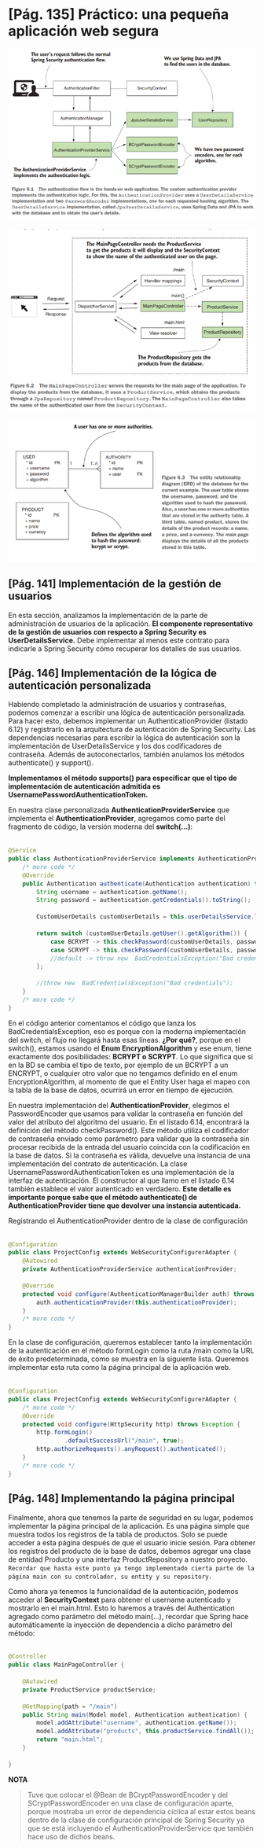 # [Pág. 135] Práctico: una pequeña aplicación web segura

![img.png](./assets/authentication-flow-in-this-app.png)

![main-page-after-a-successful-login.png](./assets/main-page-after-a-successful-login.png)

![entities-relationship-diagram.png](./assets/entities-relationship-diagram.png)

## [Pág. 141] Implementación de la gestión de usuarios

En esta sección, analizamos la implementación de la parte de administración de usuarios de la aplicación. **El
componente representativo de la gestión de usuarios con respecto a Spring Security es UserDetailsService.** Debe
implementar al menos este contrato para indicarle a Spring Security cómo recuperar los detalles de sus usuarios.

## [Pág. 146] Implementación de la lógica de autenticación personalizada

Habiendo completado la administración de usuarios y contraseñas, podemos comenzar a escribir una lógica de autenticación
personalizada. Para hacer esto, debemos implementar un AuthenticationProvider (listado 6.12) y registrarlo en la
arquitectura de autenticación de Spring Security. Las dependencias necesarias para escribir la lógica de autenticación
son la implementación de UserDetailsService y los dos codificadores de contraseña. Además de autoconectarlos, también
anulamos los métodos authenticate() y support().

**Implementamos el método supports() para especificar que el tipo de implementación de autenticación admitida es
UsernamePasswordAuthenticationToken.**

En nuestra clase personalizada **AuthenticationProviderService** que implementa el **AuthenticationProvider**,
agregamos como parte del fragmento de código, la versión moderna del **switch(...)**:

````java

@Service
public class AuthenticationProviderService implements AuthenticationProvider {
    /* more code */
    @Override
    public Authentication authenticate(Authentication authentication) throws AuthenticationException {
        String username = authentication.getName();
        String password = authentication.getCredentials().toString();

        CustomUserDetails customUserDetails = this.userDetailsService.loadUserByUsername(username);

        return switch (customUserDetails.getUser().getAlgorithm()) {
            case BCRYPT -> this.checkPassword(customUserDetails, password, this.bCryptPasswordEncoder);
            case SCRYPT -> this.checkPassword(customUserDetails, password, this.sCryptPasswordEncoder);
            //default -> throw new  BadCredentialsException("Bad credentials");
        };

        //throw new  BadCredentialsException("Bad credentials");
    }
    /* more code */
}
````

En el código anterior comentamos el código que lanza los BadCredentialsException, eso es porque con la moderna
implementación del switch, el flujo no llegará hasta esas líneas. **¿Por qué?**, porque en el switch(), estamos
usando el **Enum EncryptionAlgorithm** y ese enum, tiene exactamente dos posibilidades: **BCRYPT o SCRYPT**.
Lo que significa que si en la BD se cambia el tipo de texto, por ejemplo de un BCRYPT a un ENCRYPT, o cualquier
otro valor que no tengamos definido en el enum EncryptionAlgorithm, al momento de que el Entity User haga el
mapeo con la tabla de la base de datos, ocurrirá un error en tiempo de ejecución.

En nuestra implementación del **AuthenticationProvider**, elegimos el PasswordEncoder que usamos para validar la
contraseña en función del valor del atributo del algoritmo del usuario. En el listado 6.14, encontrará la definición del
método checkPassword(). Este método utiliza el codificador de contraseña enviado como parámetro para validar que la
contraseña sin procesar recibida de la entrada del usuario coincida con la codificación en la base de datos. Si la
contraseña es válida, devuelve una instancia de una implementación del contrato de autenticación. La clase
UsernamePasswordAuthenticationToken es una implementación de la interfaz de autenticación. El constructor al que llamo
en el listado 6.14 también establece el valor autenticado en verdadero. **Este detalle es importante porque sabe que el
método authenticate() de AuthenticationProvider tiene que devolver una instancia autenticada.**

Registrando el AuthenticationProvider dentro de la clase de configuración

````java

@Configuration
public class ProjectConfig extends WebSecurityConfigurerAdapter {
    @Autowired
    private AuthenticationProviderService authenticationProvider;

    @Override
    protected void configure(AuthenticationManagerBuilder auth) throws Exception {
        auth.authenticationProvider(this.authenticationProvider);
    }
    /* more code */
}

````

En la clase de configuración, queremos establecer tanto la implementación de la autenticación en el método formLogin
como la ruta /main como la URL de éxito predeterminada, como se muestra en la siguiente lista. Queremos implementar esta
ruta como la página principal de la aplicación web.

````java

@Configuration
public class ProjectConfig extends WebSecurityConfigurerAdapter {
    /* more code */
    @Override
    protected void configure(HttpSecurity http) throws Exception {
        http.formLogin()
                .defaultSuccessUrl("/main", true);
        http.authorizeRequests().anyRequest().authenticated();
    }
    /* more code */
}

````

## [Pág. 148] Implementando la página principal

Finalmente, ahora que tenemos la parte de seguridad en su lugar, podemos implementar la página principal de la
aplicación. Es una página simple que muestra todos los registros de la tabla de productos. Solo se puede acceder a esta
página después de que el usuario inicie sesión. Para obtener los registros del producto de la base de datos, debemos
agregar una clase de entidad Producto y una interfaz ProductRepository a nuestro proyecto. ``Recordar que hasta
este punto ya tengo implementado cierta parte de la página main con su controlador, su entity y su repository.``

Como ahora ya tenemos la funcionalidad de la autenticación, podemos acceder al **SecurityContext** para obtener
el username autenticado y mostrarlo en el main.html. Esto lo haremos a través del Authentication agregado como parámetro
del método main(...), recordar que Spring hace automáticamente la inyección de dependencia a dicho parámetro del método:

````java

@Controller
public class MainPageController {

    @Autowired
    private ProductService productService;

    @GetMapping(path = "/main")
    public String main(Model model, Authentication authentication) {
        model.addAttribute("username", authentication.getName());
        model.addAttribute("products", this.productService.findAll());
        return "main.html";
    }

}
````

**NOTA**
> Tuve que colocar el @Bean de BCryptPasswordEncoder y del SCryptPasswordEncoder en una clase de configuración aparte,
> porque mostraba un error de dependencia cíclica al estar estos beans dentro de la clase de configuración principal
> de Spring Security ya que se está incluyendo el AuthenticationProviderService que también hace uso de dichos beans.